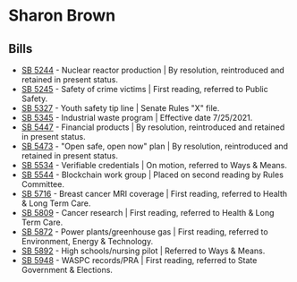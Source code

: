 # Sharon Brown
## Bills
* [SB 5244](/bill/2021-22/sb/5244/) - Nuclear reactor production | By resolution, reintroduced and retained in present status.
* [SB 5245](/bill/2021-22/sb/5245/) - Safety of crime victims | First reading, referred to Public Safety.
* [SB 5327](/bill/2021-22/sb/5327/) - Youth safety tip line | Senate Rules "X" file.
* [SB 5345](/bill/2021-22/sb/5345/) - Industrial waste program | Effective date 7/25/2021.
* [SB 5447](/bill/2021-22/sb/5447/) - Financial products | By resolution, reintroduced and retained in present status.
* [SB 5473](/bill/2021-22/sb/5473/) - "Open safe, open now" plan | By resolution, reintroduced and retained in present status.
* [SB 5534](/bill/2021-22/sb/5534/) - Verifiable credentials | On motion, referred to Ways & Means.
* [SB 5544](/bill/2021-22/sb/5544/) - Blockchain work group | Placed on second reading by Rules Committee.
* [SB 5716](/bill/2021-22/sb/5716/) - Breast cancer MRI coverage | First reading, referred to Health & Long Term Care.
* [SB 5809](/bill/2021-22/sb/5809/) - Cancer research | First reading, referred to Health & Long Term Care.
* [SB 5872](/bill/2021-22/sb/5872/) - Power plants/greenhouse gas | First reading, referred to Environment, Energy & Technology.
* [SB 5892](/bill/2021-22/sb/5892/) - High schools/nursing pilot | Referred to Ways & Means.
* [SB 5948](/bill/2021-22/sb/5948/) - WASPC records/PRA | First reading, referred to State Government & Elections.
